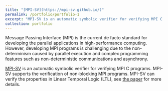 ```yaml
---
title: "[MPI-SV](https://mpi-sv.github.io/)"
permalink: /portfolio/portfolio-1
excerpt: "MPI-SV is an automatic symbolic verifier for verifying MPI C programs."
collection: portfolio
---
```


Message Passing Interface (MPI) is the current de facto standard for developing the parallel applications in high-performance computing. However, developing MPI programs is challenging due to the non-determinism caused by parallel execution and complex programming features such as non-deterministic communications and asynchrony.

[MPI-SV](https://mpi-sv.github.io/) is an automatic symbolic verifier for verifying MPI C programs. MPI-SV supports the verification of non-blocking MPI programs. MPI-SV can verify the properties in Linear Temporal Logic (LTL), see [the paper](https://xianjinfu.github.io/publication/2020-10-01-mpisv) for more details.

